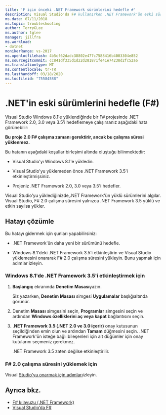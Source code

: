 ```yaml
---
title: 'F için önceki .NET Framework sürümlerini hedefle #'
description: Visual Studio'da F# kullanırken .NET Framework'ün eski sürümünü hedefleme hakkında bilgi edinin.
ms.date: 07/11/2018
ms.topic: troubleshooting
author: TerryGLee
ms.author: tglee
manager: jillfra
ms.workload:
- dotnet
monikerRange: vs-2017
ms.openlocfilehash: 4b5cf62dadc38802e477c7588416b4003304e852
ms.sourcegitcommit: cc841df335d1d22d281871fe41e74238d2fc52a6
ms.translationtype: MT
ms.contentlocale: tr-TR
ms.lasthandoff: 03/18/2020
ms.locfileid: "75584588"
---
```

# <a name="target-older-versions-of-net-f"></a>.NET'in eski sürümlerini hedefle (F#)

Visual Studio Windows 8.1'e yüklendiğinde bir F# projesinde .NET Framework 2.0, 3.0 veya 3.5'i hedeflemeye çalışırsanız aşağıdaki hata görünebilir:

**Bu proje 2.0 F# çalışma zamanı gerektirir, ancak bu çalışma süresi yüklenmez.**

Bu hatanın aşağıdaki koşullar birleşimi altında oluştuğu bilinmektedir:

- Visual Studio'yı Windows 8.1'e yükledin.

- Visual Studio'yu yüklemeden önce .NET Framework 3.5'i etkinleştirmişsiniz.

- Projeniz .NET Framework 2.0, 3.0 veya 3.5'i hedefler.

Visual Studio'yu yüklediğinizde,.NET Framework'ün yüklü sürümlerini algılar. Visual Studio, F# 2.0 çalışma süresini yalnızca .NET Framework 3.5 yüklü ve etkin sayılsa yükler.

## <a name="resolve-the-error"></a>Hatayı çözümle

Bu hatayı gidermek için şunları yapabilirsiniz:

- .NET Framework'ün daha yeni bir sürümünü hedefle.

- Windows 8.1'deki .NET Framework 3.5'i etkinleştirin ve Visual Studio yüklemesini onararak F# 2.0 çalışma süresini yükleyin. Bunu yapmak için adımlar izleyin.

### <a name="to-enable-the-net-framework-35-on-windows-81"></a>Windows 8.1'de .NET Framework 3.5'i etkinleştirmek için

1. **Başlangıç** ekranında **Denetim Masası**yazın.

   Siz yazarken, **Denetim Masası** simgesi **Uygulamalar** başlığıaltında görünür.

2. Denetim **Masası** simgesini seçin, **Programlar** simgesini seçin ve ardından **Windows özelliklerini aç veya kapat** bağlantısını seçin.

3. **.NET Framework 3.5 (.NET 2.0 ve 3.0 içerir)** onay kutusunun seçildiğinden emin olun ve ardından **Tamam** düğmesini seçin. .NET Framework'ün isteğe bağlı bileşenleri için alt düğümler için onay kutularını seçmeniz gerekmez.

   .NET Framework 3.5 zaten değilse etkinleştirilir.

### <a name="to-install-the-f-20-runtime"></a>F# 2.0 çalışma süresini yüklemek için

Visual [Studio'yu onarmak için adımları](../install/repair-visual-studio.md)izleyin.

## <a name="see-also"></a>Ayrıca bkz.

- [F# kılavuzu (.NET Framework)](/dotnet/fsharp/)
- [Visual Studio’da F#](fsharp-visual-studio.md)
